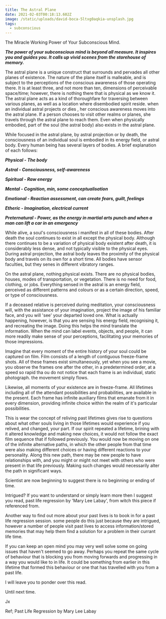 ```yaml
---
title: The Astral Plane
date: 2021-02-03T00:18:13.602Z
image: /static/uploads/david-boca-5ltxg0aqkia-unsplash.jpg
tags:
  - subconscious
---
```

The Miracle Working Power of Your Subconscious Mind.

***The power of your subconscious mind is beyond all measure. It inspires you and guides you. It calls up vivid scenes from the storehouse of memory.***

The astral plane is a unique construct that surrounds and pervades all other planes of existence. The nature of the plane itself is malleable, and is subject to the perceptions of the conscious awareness of those operating there. It is at least three, and not more than ten, dimensions of perceivable space/time; however, there is nothing there that is physical as we know it. The astral plane acts as a kind of thoroughfare for traversing between various planes, as well as a location where disembodied spirit reside. when an individual astral projects or dies , her conscious awareness moves into the astral plane. If a person chooses to visit other realms or planes, she travels through the astral plane to reach them. Even when physically embodied, part of the soul (the astral body) also exists in the astral plane. 

While focused in the astral plane, by astral projection or by death, the consciousness of an individual soul is embodied in its energy field, or astral body. Every human being has several layers of bodies. A brief explanation of each follows: 

***Physical - The body***

***Astral - Consciousness, self-awareness*** 

***Spiritual - Raw energy***

***Mental - Cognition, min, some conceptualisation*** 

***Emotional - Reaction assessment, can create fears, guilt, feelings***

***Etheric - Imagination, electrical current***

***Preternatural - Power, as the energy in martial arts punch and when a man can lift a car in an emergency***

While alive, a soul's consciousness i manifest in all of these bodies. After death the soul continues to exist in all except the physical body. Although there continues to be a variation of physical body existent after death, it is considerably less dense, and not typically visible to the physical eyes. During astral projection, the astral body leaves the proximity of the physical body and travels on its own for a short time. All bodies have sensor faculties, but they senes in different vibratory ranges. 

On the astral plane, nothing physical exists. There are no physical bodies, houses, modes of transportation, or vegetation. There is no need for food, clothing, or jobs. Everything sensed in the astral is an energy field, perceived as different patterns and colours or as a certain direction, speed, or type of consciousness. 

If a deceased relative is perceived during meditation, your consciousness will, with the assistance of your imagination, project the image of his familiar face, and you will 'see' your departed loved one. What is actually happening, however, is that you are sensing his energy field, recognising it, and recreating the image. Doing this helps the mind translate the information. When the mind can label events, objects, and people, it can more readily make sense of your perceptions, facilitating your memories of those impressions. 

Imagine that every moment of the entire history of your soul could be captured on film. Film consists of a length of contiguous freeze-frame shots. All of these frames exist simultaneously, yet when you see a movie, you observe the frames one after the other, in a predetermined order, at a speed so rapid tha ou do not notice that each frame is an individual, static photograph. the movement simply flows.

Likewise, all moments of your existence are in freeze-frame. All lifetimes including all of the attendant possibilities and probabilities, are available in the present. Each frame has infinite auxiliary films that emanate from it in every dimension, providing infinite choice within the realm of it's particular possibilities. 

This is wear the concept of reliving past lifetimes gives rise to questions about what other souls living in those lifetimes would experience if you relived, and changed, your part. If our spirit repeated a lifetime, brining with it altered knowledge and making new choices, it would not follow the exact film sequence that if followed previously. You would now be moving on one of the infinite alternative paths, in which the other people from that time were also making different choices or having different reactions to your personality. Along this new path, there may be new people to have relationships with, and you might or might not meet with others who were present in that life previously. Making such changes would necessarily alter the path in significant ways. 

Scientist are now beginning to suggest there is no beginning or ending of time. 

Intrigued?  If you want to understand or simply learn more then I suggest you read, past life regression by 'Mary Lee Labay', from witch this piece if referenced from. 

Another way to find out more about your past lives is to book in for a past life regression session. some people do this just because they are intrigued, however a number of people visit past lives to access information/stored memories that may help them find a solution for a problem in their currant life time. 

If you can keep an open mind you may very well solve some on going issues that haven't seemed to go away. Perhaps you repeat the same cycle of behaviour that is blocking you from moving forwards and progressing in a way you would like to in life. It could be something from earlier in this lifetime that formed this behaviour or one that has travelled with you from a past life. 

I will leave you to ponder over this read. 

Until next time. 

Jx 



Ref; Past Life Regression by Mary Lee Labay